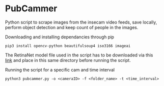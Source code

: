 # PubCammer

Python script to scrape images from the insecam video feeds, save locally, perform object detection and keep count of people in the images.

Downloading and installing dependancies through pip
```
pip3 install opencv-python beautifulsoup4 iso3166 imageai
```

The RetinaNet model file used in the script has to be downloaded via this [link](https://github.com/OlafenwaMoses/ImageAI/releases/download/essentials-v5/resnet50_coco_best_v2.1.0.h5/) and place in this same directory before running the script. 

Running the script for a specific cam and time interval
```
python3 pubcammer.py -o <cameraID> -f <folder_name> -t <time_interval>
```
